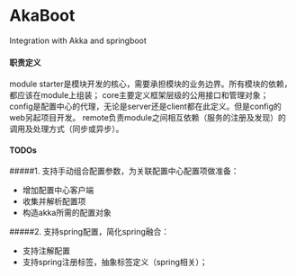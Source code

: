 # AkaBoot
Integration with Akka and springboot


#### 职责定义
  module starter是模块开发的核心，需要承担模块的业务边界。所有模块的依赖，都应该在module上组装；
  core主要定义框架层级的公用接口和管理对象；
  config是配置中心的代理，无论是server还是client都在此定义。但是config的web另起项目开发。
  remote负责module之间相互依赖（服务的注册及发现）的调用及处理方式（同步或异步）。

#### TODOs
 #####1. 支持手动组合配置参数，为关联配置中心配置项做准备：
  - 增加配置中心客户端
  - 收集并解析配置项
  - 构造akka所需的配置对象
  
 #####2. 支持spring配置，简化spring融合：
  - 支持注解配置
  - 支持spring注册标签，抽象标签定义（spring相关）；
  
   